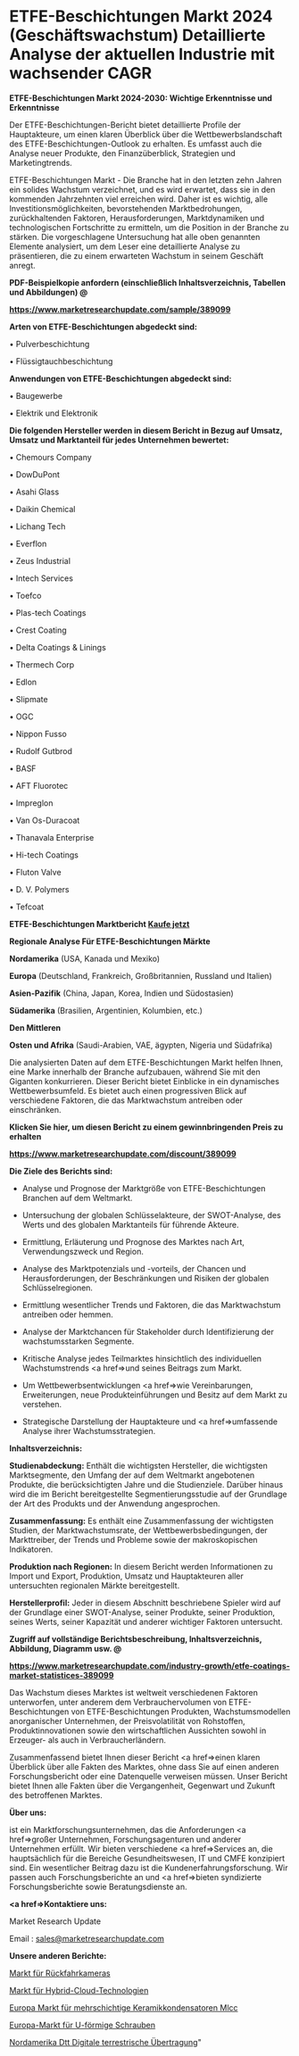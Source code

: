 # ETFE-Beschichtungen Markt 2024 (Geschäftswachstum) Detaillierte Analyse der aktuellen Industrie mit wachsender CAGR

<strong>ETFE-Beschichtungen Markt 2024-2030: Wichtige Erkenntnisse und Erkenntnisse</strong>

Der ETFE-Beschichtungen-Bericht bietet detaillierte Profile der Hauptakteure, um einen klaren Überblick über die Wettbewerbslandschaft des ETFE-Beschichtungen-Outlook zu erhalten. Es umfasst auch die Analyse neuer Produkte, den Finanzüberblick, Strategien und Marketingtrends.

ETFE-Beschichtungen Markt - Die Branche hat in den letzten zehn Jahren ein solides Wachstum verzeichnet, und es wird erwartet, dass sie in den kommenden Jahrzehnten viel erreichen wird. Daher ist es wichtig, alle Investitionsmöglichkeiten, bevorstehenden Marktbedrohungen, zurückhaltenden Faktoren, Herausforderungen, Marktdynamiken und technologischen Fortschritte zu ermitteln, um die Position in der Branche zu stärken. Die vorgeschlagene Untersuchung hat alle oben genannten Elemente analysiert, um dem Leser eine detaillierte Analyse zu präsentieren, die zu einem erwarteten Wachstum in seinem Geschäft anregt.



<strong><b>PDF-Beispielkopie anfordern (einschließlich Inhaltsverzeichnis, Tabellen und Abbildungen) @ </b></strong>

<strong><a href=https://www.marketresearchupdate.com/sample/389099>

<strong>https://www.marketresearchupdate.com/sample/389099</u></a></strong></strong>



<strong>Arten von ETFE-Beschichtungen abgedeckt sind:</strong>

• Pulverbeschichtung

• Flüssigtauchbeschichtung



<strong>Anwendungen von ETFE-Beschichtungen abgedeckt sind:</strong>

• Baugewerbe

• Elektrik und Elektronik



<strong>Die folgenden Hersteller werden in diesem Bericht in Bezug auf Umsatz, Umsatz und Marktanteil für jedes Unternehmen bewertet:</strong>

• Chemours Company

• DowDuPont

• Asahi Glass

• Daikin Chemical

• Lichang Tech

• Everflon

• Zeus Industrial

• Intech Services

• Toefco

• Plas-tech Coatings

• Crest Coating

• Delta Coatings & Linings

• Thermech Corp

• Edlon

• Slipmate

• OGC

• Nippon Fusso

• Rudolf Gutbrod

• BASF

• AFT Fluorotec

• Impreglon

• Van Os-Duracoat

• Thanavala Enterprise

• Hi-tech Coatings

• Fluton Valve

• D. V. Polymers

• Tefcoat



<strong>ETFE-Beschichtungen Marktbericht <a href=https://www.marketresearchupdate.com/buynow/389099>Kaufe jetzt</a></strong>



<strong>Regionale Analyse Für ETFE-Beschichtungen Märkte</strong>



<strong>Nordamerika</strong> (USA, Kanada und Mexiko)



<strong>Europa</strong> (Deutschland, Frankreich, Großbritannien, Russland und Italien)



<strong>Asien-Pazifik</strong> (China, Japan, Korea, Indien und Südostasien)



<strong>Südamerika</strong> (Brasilien, Argentinien, Kolumbien, etc.)



<strong>Den Mittleren</strong> 

<strong>Osten und Afrika</strong> (Saudi-Arabien, VAE, ägypten, Nigeria und Südafrika)

Die analysierten Daten auf dem ETFE-Beschichtungen Markt helfen Ihnen, eine Marke innerhalb der Branche aufzubauen, während Sie mit den Giganten konkurrieren. Dieser Bericht bietet Einblicke in ein dynamisches Wettbewerbsumfeld. Es bietet auch einen progressiven Blick auf verschiedene Faktoren, die das Marktwachstum antreiben oder einschränken.



<strong>Klicken Sie hier, um diesen Bericht zu einem gewinnbringenden Preis zu erhalten
</strong>

<strong><a href=https://www.marketresearchupdate.com/discount/389099>https://www.marketresearchupdate.com/discount/389099</b></u></strong></a>



<strong>Die Ziele des Berichts sind:</strong>

- Analyse und Prognose der Marktgröße von ETFE-Beschichtungen Branchen auf dem Weltmarkt.

- Untersuchung der globalen Schlüsselakteure, der SWOT-Analyse, des Werts und des globalen Marktanteils für führende Akteure.

- Ermittlung, Erläuterung und Prognose des Marktes nach Art, Verwendungszweck und Region.

- Analyse des Marktpotenzials und -vorteils, der Chancen und Herausforderungen, der Beschränkungen und Risiken der globalen Schlüsselregionen.

- Ermittlung wesentlicher Trends und Faktoren, die das Marktwachstum antreiben oder hemmen.

- Analyse der Marktchancen für Stakeholder durch Identifizierung der wachstumsstarken Segmente.

- Kritische Analyse jedes Teilmarktes hinsichtlich des individuellen Wachstumstrends <a href=>und</a> seines Beitrags zum Markt.

- Um Wettbewerbsentwicklungen <a href=>wie</a> Vereinbarungen, Erweiterungen, neue Produkteinführungen und Besitz auf dem Markt zu verstehen.

- Strategische Darstellung der Hauptakteure und <a href=>umfas</a>sende Analyse ihrer Wachstumsstrategien.



<strong>Inhaltsverzeichnis:</strong>



<strong>Studienabdeckung:</strong> Enthält die wichtigsten Hersteller, die wichtigsten Marktsegmente, den Umfang der auf dem Weltmarkt angebotenen Produkte, die berücksichtigten Jahre und die Studienziele. Darüber hinaus wird die im Bericht bereitgestellte Segmentierungsstudie auf der Grundlage der Art des Produkts und der Anwendung angesprochen.



<strong>Zusammenfassung:</strong> Es enthält eine Zusammenfassung der wichtigsten Studien, der Marktwachstumsrate, der Wettbewerbsbedingungen, der Markttreiber, der Trends und Probleme sowie der makroskopischen Indikatoren.



<strong>Produktion nach Regionen:</strong> In diesem Bericht werden Informationen zu Import und Export, Produktion, Umsatz und Hauptakteuren aller untersuchten regionalen Märkte bereitgestellt.



<strong>Herstellerprofil:</strong> Jeder in diesem Abschnitt beschriebene Spieler wird auf der Grundlage einer SWOT-Analyse, seiner Produkte, seiner Produktion, seines Werts, seiner Kapazität und anderer wichtiger Faktoren untersucht.



<strong><b>Zugriff auf vollständige Berichtsbeschreibung, Inhaltsverzeichnis, Abbildung, Diagramm usw. @ </b></strong>

<strong><a href=https://www.marketresearchupdate.com/industry-growth/etfe-coatings-market-statistices-389099>https://www.marketresearchupdate.com/industry-growth/etfe-coatings-market-statistices-389099</a></strong>

Das Wachstum dieses Marktes ist weltweit verschiedenen Faktoren unterworfen, unter anderem dem Verbrauchervolumen von ETFE-Beschichtungen von ETFE-Beschichtungen Produkten, Wachstumsmodellen anorganischer Unternehmen, der Preisvolatilität von Rohstoffen, Produktinnovationen sowie den wirtschaftlichen Aussichten sowohl in Erzeuger- als auch in Verbraucherländern.

Zusammenfassend bietet Ihnen dieser Bericht <a href=>einen</a> klaren Überblick über alle Fakten des Marktes, ohne dass Sie auf einen anderen Forschungsbericht oder eine Datenquelle verweisen müssen. Unser Bericht bietet Ihnen alle Fakten über die Vergangenheit, Gegenwart und Zukunft des betroffenen Marktes.



<strong>Über uns:</strong>

 ist ein Marktforschungsunternehmen, das die Anforderungen <a href=>großer</a> Unternehmen, Forschungsagenturen und anderer Unternehmen erfüllt. Wir bieten verschiedene <a href=>Services</a> an, die hauptsächlich für die Bereiche Gesundheitswesen, IT und CMFE konzipiert sind. Ein wesentlicher Beitrag dazu ist die Kundenerfahrungsforschung. Wir passen auch Forschungsberichte an und <a href=>bieten</a> syndizierte Forschungsberichte sowie Beratungsdienste an.



<strong><a href=>Kontaktiere uns:</a></strong>

Market Research Update

Email : sales@marketresearchupdate.com



<strong>Unsere anderen Berichte:</strong>

<a href=https://www.linkedin.com/pulse/rear-view-camera-market-has-huge-growth-industry-size>Markt für Rückfahrkameras</a>

<a href=https://www.linkedin.com/pulse/hybrid-cloud-technologies-market-outlooks-2023-size-shares>Markt für Hybrid-Cloud-Technologien</a>

<a href=https://www.linkedin.com/pulse/europe-multilayer-ceramic-capacitor-mlcc-market-size>Europa Markt für mehrschichtige Keramikkondensatoren Mlcc</a>

<a href=https://www.linkedin.com/pulse/europe-u-shaped-bolts-market-2023-pointing>Europa-Markt für U-förmige Schrauben</a>

<a href=https://www.linkedin.com/pulse/north-america-dtt-digital-terrestrial-transmission>Nordamerika Dtt Digitale terrestrische Übertragung</a>"

